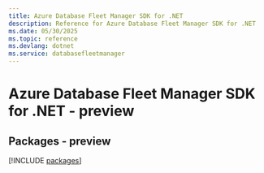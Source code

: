 ```yaml
---
title: Azure Database Fleet Manager SDK for .NET
description: Reference for Azure Database Fleet Manager SDK for .NET
ms.date: 05/30/2025
ms.topic: reference
ms.devlang: dotnet
ms.service: databasefleetmanager
---
```

# Azure Database Fleet Manager SDK for .NET - preview
## Packages - preview
[!INCLUDE [packages](database-fleet-manager-index.md)]